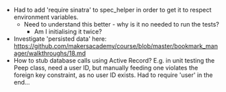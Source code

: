 - Had to add 'require sinatra' to spec_helper in order to get it to respect environment variables.
    - Need to understand this better - why is it no needed to run the tests?
        - Am I initialising it twice?
- Investigate 'persisted data' here: https://github.com/makersacademy/course/blob/master/bookmark_manager/walkthroughs/18.md
- How to stub database calls using Active Record? E.g. in unit testing the Peep class, need a user ID, but manually feeding one 
violates the foreign key constraint, as no user ID exists. Had to require 'user' in the end...